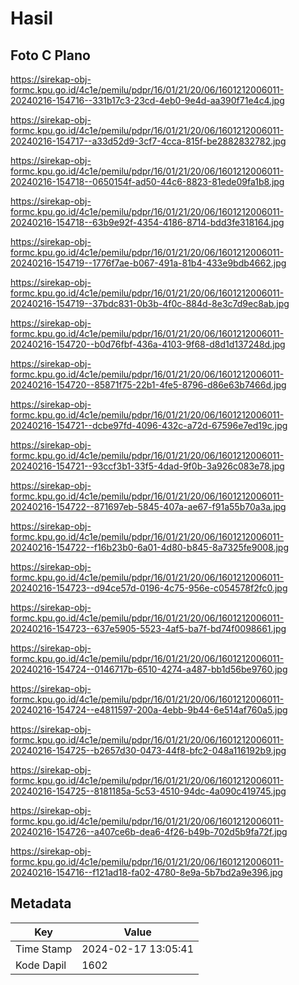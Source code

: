 # Hasil

## Foto C Plano

https://sirekap-obj-formc.kpu.go.id/4c1e/pemilu/pdpr/16/01/21/20/06/1601212006011-20240216-154716--331b17c3-23cd-4eb0-9e4d-aa390f71e4c4.jpg

https://sirekap-obj-formc.kpu.go.id/4c1e/pemilu/pdpr/16/01/21/20/06/1601212006011-20240216-154717--a33d52d9-3cf7-4cca-815f-be2882832782.jpg

https://sirekap-obj-formc.kpu.go.id/4c1e/pemilu/pdpr/16/01/21/20/06/1601212006011-20240216-154718--0650154f-ad50-44c6-8823-81ede09fa1b8.jpg

https://sirekap-obj-formc.kpu.go.id/4c1e/pemilu/pdpr/16/01/21/20/06/1601212006011-20240216-154718--63b9e92f-4354-4186-8714-bdd3fe318164.jpg

https://sirekap-obj-formc.kpu.go.id/4c1e/pemilu/pdpr/16/01/21/20/06/1601212006011-20240216-154719--1776f7ae-b067-491a-81b4-433e9bdb4662.jpg

https://sirekap-obj-formc.kpu.go.id/4c1e/pemilu/pdpr/16/01/21/20/06/1601212006011-20240216-154719--37bdc831-0b3b-4f0c-884d-8e3c7d9ec8ab.jpg

https://sirekap-obj-formc.kpu.go.id/4c1e/pemilu/pdpr/16/01/21/20/06/1601212006011-20240216-154720--b0d76fbf-436a-4103-9f68-d8d1d137248d.jpg

https://sirekap-obj-formc.kpu.go.id/4c1e/pemilu/pdpr/16/01/21/20/06/1601212006011-20240216-154720--85871f75-22b1-4fe5-8796-d86e63b7466d.jpg

https://sirekap-obj-formc.kpu.go.id/4c1e/pemilu/pdpr/16/01/21/20/06/1601212006011-20240216-154721--dcbe97fd-4096-432c-a72d-67596e7ed19c.jpg

https://sirekap-obj-formc.kpu.go.id/4c1e/pemilu/pdpr/16/01/21/20/06/1601212006011-20240216-154721--93ccf3b1-33f5-4dad-9f0b-3a926c083e78.jpg

https://sirekap-obj-formc.kpu.go.id/4c1e/pemilu/pdpr/16/01/21/20/06/1601212006011-20240216-154722--871697eb-5845-407a-ae67-f91a55b70a3a.jpg

https://sirekap-obj-formc.kpu.go.id/4c1e/pemilu/pdpr/16/01/21/20/06/1601212006011-20240216-154722--f16b23b0-6a01-4d80-b845-8a7325fe9008.jpg

https://sirekap-obj-formc.kpu.go.id/4c1e/pemilu/pdpr/16/01/21/20/06/1601212006011-20240216-154723--d94ce57d-0196-4c75-956e-c054578f2fc0.jpg

https://sirekap-obj-formc.kpu.go.id/4c1e/pemilu/pdpr/16/01/21/20/06/1601212006011-20240216-154723--637e5905-5523-4af5-ba7f-bd74f0098661.jpg

https://sirekap-obj-formc.kpu.go.id/4c1e/pemilu/pdpr/16/01/21/20/06/1601212006011-20240216-154724--0146717b-6510-4274-a487-bb1d56be9760.jpg

https://sirekap-obj-formc.kpu.go.id/4c1e/pemilu/pdpr/16/01/21/20/06/1601212006011-20240216-154724--e4811597-200a-4ebb-9b44-6e514af760a5.jpg

https://sirekap-obj-formc.kpu.go.id/4c1e/pemilu/pdpr/16/01/21/20/06/1601212006011-20240216-154725--b2657d30-0473-44f8-bfc2-048a116192b9.jpg

https://sirekap-obj-formc.kpu.go.id/4c1e/pemilu/pdpr/16/01/21/20/06/1601212006011-20240216-154725--8181185a-5c53-4510-94dc-4a090c419745.jpg

https://sirekap-obj-formc.kpu.go.id/4c1e/pemilu/pdpr/16/01/21/20/06/1601212006011-20240216-154726--a407ce6b-dea6-4f26-b49b-702d5b9fa72f.jpg

https://sirekap-obj-formc.kpu.go.id/4c1e/pemilu/pdpr/16/01/21/20/06/1601212006011-20240216-154716--f121ad18-fa02-4780-8e9a-5b7bd2a9e396.jpg


## Metadata

| Key        | Value               |
| ---------- | ------------------- |
| Time Stamp | 2024-02-17 13:05:41 |
| Kode Dapil | 1602                |




